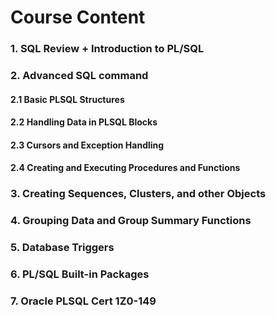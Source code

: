 # Course Content

### 1. SQL Review + Introduction to PL/SQL
### 2. Advanced SQL command
#### 2.1 Basic PLSQL Structures
#### 2.2 Handling Data in PLSQL Blocks
#### 2.3 Cursors and Exception Handling 
#### 2.4 Creating and Executing Procedures and Functions

### 3. Creating Sequences, Clusters, and other Objects
### 4. Grouping Data and Group Summary Functions
### 5. Database Triggers
### 6. PL/SQL Built-in Packages

### 7. Oracle PLSQL Cert 1Z0-149
